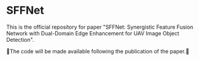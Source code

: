 # SFFNet
This is the official repository for paper "SFFNet: Synergistic Feature Fusion Network with Dual-Domain Edge Enhancement for UAV Image Object Detection".

🌴The code will be made available following the publication of the paper.🌴
